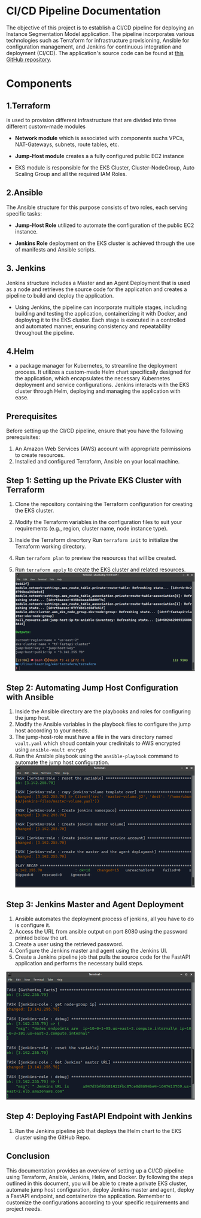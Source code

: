 # CI/CD Pipeline Documentation


The objective of this project is to establish a CI/CD pipeline for deploying an Instance Segmentation Model application. The pipeline incorporates various technologies such as Terraform for infrastructure provisioning, Ansible for configuration management, and Jenkins for continuous integration and deployment (CI/CD). The application's source code can be found at [this GitHub repository](https://github.com/Abdullah-Elkasaby/Automated-Instance-Segmentation-model-API-Deployment-with-CI-CD/tree/beta).


# Components 
 
## 1.Terraform 
is used to provision  different infrastructure that are divided into three different custom-made modules

- **Network module** which is associated with components suchs VPCs, NAT-Gateways, subnets, route tables, etc.

- **Jump-Host module** creates a a fully configured public EC2 instance  
- EKS module is responsible for the EKS Cluster, Cluster-NodeGroup, Auto Scaling Group and all the required IAM Roles.


## 2.Ansible
The Ansible structure for this purpose consists of two roles, each serving specific tasks:

- **Jump-Host Role**  utilized to automate the configuration of the public EC2 instance.

- **Jenkins Role** deployment on the EKS cluster is achieved through the use of manifests and Ansible scripts.

## 3. Jenkins
Jenkins structure includes a Master and an Agent Deployment that is used as a node and retrieves the source code for the application and creates a pipeline to build and deploy the application.

- Using Jenkins, the pipeline can incorporate multiple stages, including building and testing the application, containerizing it with Docker, and deploying it to the EKS cluster. Each stage is executed in a controlled and automated manner, ensuring consistency and repeatability throughout the pipeline.

## 4.Helm
- a package manager for Kubernetes, to streamline the deployment process. It utilizes a custom-made Helm chart specifically designed for the application, which encapsulates the necessary Kubernetes deployment and service configurations. Jenkins interacts with the EKS cluster through Helm, deploying and managing the application with ease.



## Prerequisites
Before setting up the CI/CD pipeline, ensure that you have the following prerequisites:

1. An Amazon Web Services (AWS) account with appropriate permissions to create resources.
2. Installed and configured Terraform, Ansible on your local machine.

## Step 1: Setting up the Private EKS Cluster with Terraform

1. Clone the repository containing the Terraform configuration for creating the EKS cluster.
2. Modify the Terraform variables in the configuration files to suit your requirements (e.g., region, cluster name, node instance type).

3. Inside the Terraform direcrtory Run `terraform init` to initialize the Terraform working directory.
4. Run `terraform plan` to preview the resources that will be created.
5. Run `terraform apply` to create the EKS cluster and related resources.
![terraform-output](screenshots/terraform-output.png)

## Step 2: Automating Jump Host Configuration with Ansible

1. Inside the Ansible directory are the  playbooks and roles for configuring the jump host.
2. Modify the Ansible variables in the playbook files to configure the jump host according to your needs.
3. The jump-host-role must have a file in the vars directory named `vault.yaml` which shoud contain your credinitals to AWS encrypted using `ansible-vault encrypt`
4. Run the Ansible playbook using the `ansible-playbook` command to automate the jump host configuration.
![ansible-output](screenshots/ansible-output.png)



## Step 3: Jenkins Master and Agent Deployment

1. Ansible automates the deployment process of jenkins, all you have to do is configure it.
2. Access the URL from ansible output on port 8080 using the password printed below the url.
3. Create a user using the retrieved password.
3. Configure the Jenkins master and agent using the Jenkins UI.
4. Create a Jenkins pipeline job that pulls the source code for the FastAPI application and performs the necessary build steps.

![jenkins-url](screenshots/ansible_jenkins_url.png)

## Step 4: Deploying FastAPI Endpoint with Jenkins
1. Run the Jenkins pipeline job that deploys the Helm chart to the EKS cluster using the GitHub Repo.



## Conclusion

This documentation provides an overview of setting up a CI/CD pipeline using Terraform, Ansible, Jenkins, Helm, and Docker. By following the steps outlined in this document, you will be able to create a private EKS cluster, automate jump host configuration, deploy Jenkins master and agent, deploy a FastAPI endpoint, and containerize the application. Remember to customize the configurations according to your specific requirements and project needs.